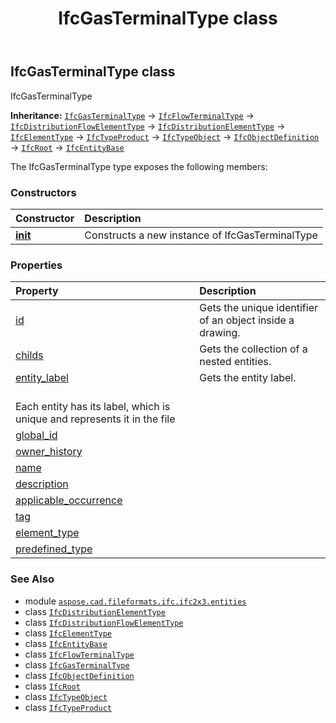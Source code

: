 ﻿---
title: IfcGasTerminalType class
second_title: Aspose.CAD for Python via .NET API References
description: 
type: docs
weight: 2630
url: /python-net/aspose.cad.fileformats.ifc.ifc2x3.entities/ifcgasterminaltype/
is_root: false
---

## IfcGasTerminalType class

IfcGasTerminalType



**Inheritance:** [`IfcGasTerminalType`](/cad/python-net/aspose.cad.fileformats.ifc.ifc2x3.entities/ifcgasterminaltype) → 
[`IfcFlowTerminalType`](/cad/python-net/aspose.cad.fileformats.ifc.ifc2x3.entities/ifcflowterminaltype) → 
[`IfcDistributionFlowElementType`](/cad/python-net/aspose.cad.fileformats.ifc.ifc2x3.entities/ifcdistributionflowelementtype) → 
[`IfcDistributionElementType`](/cad/python-net/aspose.cad.fileformats.ifc.ifc2x3.entities/ifcdistributionelementtype) → 
[`IfcElementType`](/cad/python-net/aspose.cad.fileformats.ifc.ifc2x3.entities/ifcelementtype) → 
[`IfcTypeProduct`](/cad/python-net/aspose.cad.fileformats.ifc.ifc2x3.entities/ifctypeproduct) → 
[`IfcTypeObject`](/cad/python-net/aspose.cad.fileformats.ifc.ifc2x3.entities/ifctypeobject) → 
[`IfcObjectDefinition`](/cad/python-net/aspose.cad.fileformats.ifc.ifc2x3.entities/ifcobjectdefinition) → 
[`IfcRoot`](/cad/python-net/aspose.cad.fileformats.ifc.ifc2x3.entities/ifcroot) → 
[`IfcEntityBase`](/cad/python-net/aspose.cad.fileformats.ifc/ifcentitybase)



The IfcGasTerminalType type exposes the following members:

### Constructors
| Constructor | Description |
| :- | :- |
| [__init__](/cad/python-net/aspose.cad.fileformats.ifc.ifc2x3.entities/ifcgasterminaltype/__init__/#) | Constructs a new instance of IfcGasTerminalType |


### Properties
| Property | Description |
| :- | :- |
| [id](/cad/python-net/aspose.cad.fileformats.ifc.ifc2x3.entities/ifcgasterminaltype/id) | Gets the unique identifier of an object inside a drawing. |
| [childs](/cad/python-net/aspose.cad.fileformats.ifc.ifc2x3.entities/ifcgasterminaltype/childs) | Gets the collection of a nested entities. |
| [entity_label](/cad/python-net/aspose.cad.fileformats.ifc.ifc2x3.entities/ifcgasterminaltype/entity_label) | Gets the entity label.<br/>Each entity has its label, which is unique and represents it in the file |
| [global_id](/cad/python-net/aspose.cad.fileformats.ifc.ifc2x3.entities/ifcgasterminaltype/global_id) |  |
| [owner_history](/cad/python-net/aspose.cad.fileformats.ifc.ifc2x3.entities/ifcgasterminaltype/owner_history) |  |
| [name](/cad/python-net/aspose.cad.fileformats.ifc.ifc2x3.entities/ifcgasterminaltype/name) |  |
| [description](/cad/python-net/aspose.cad.fileformats.ifc.ifc2x3.entities/ifcgasterminaltype/description) |  |
| [applicable_occurrence](/cad/python-net/aspose.cad.fileformats.ifc.ifc2x3.entities/ifcgasterminaltype/applicable_occurrence) |  |
| [tag](/cad/python-net/aspose.cad.fileformats.ifc.ifc2x3.entities/ifcgasterminaltype/tag) |  |
| [element_type](/cad/python-net/aspose.cad.fileformats.ifc.ifc2x3.entities/ifcgasterminaltype/element_type) |  |
| [predefined_type](/cad/python-net/aspose.cad.fileformats.ifc.ifc2x3.entities/ifcgasterminaltype/predefined_type) |  |



### See Also
* module [`aspose.cad.fileformats.ifc.ifc2x3.entities`](..)
* class [`IfcDistributionElementType`](/cad/python-net/aspose.cad.fileformats.ifc.ifc2x3.entities/ifcdistributionelementtype)
* class [`IfcDistributionFlowElementType`](/cad/python-net/aspose.cad.fileformats.ifc.ifc2x3.entities/ifcdistributionflowelementtype)
* class [`IfcElementType`](/cad/python-net/aspose.cad.fileformats.ifc.ifc2x3.entities/ifcelementtype)
* class [`IfcEntityBase`](/cad/python-net/aspose.cad.fileformats.ifc/ifcentitybase)
* class [`IfcFlowTerminalType`](/cad/python-net/aspose.cad.fileformats.ifc.ifc2x3.entities/ifcflowterminaltype)
* class [`IfcGasTerminalType`](/cad/python-net/aspose.cad.fileformats.ifc.ifc2x3.entities/ifcgasterminaltype)
* class [`IfcObjectDefinition`](/cad/python-net/aspose.cad.fileformats.ifc.ifc2x3.entities/ifcobjectdefinition)
* class [`IfcRoot`](/cad/python-net/aspose.cad.fileformats.ifc.ifc2x3.entities/ifcroot)
* class [`IfcTypeObject`](/cad/python-net/aspose.cad.fileformats.ifc.ifc2x3.entities/ifctypeobject)
* class [`IfcTypeProduct`](/cad/python-net/aspose.cad.fileformats.ifc.ifc2x3.entities/ifctypeproduct)
